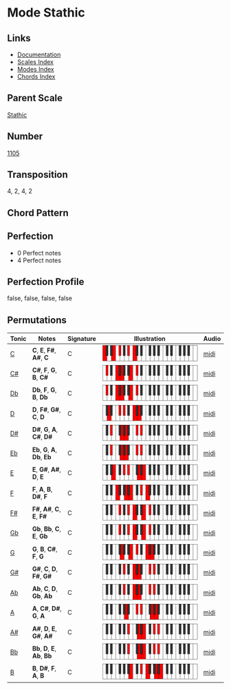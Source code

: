 # Mode Stathic

## Links

- [Documentation](README.md)
- [Scales Index](Scales.md)
- [Modes Index](Modes.md)
- [Chords Index](Chords.md)

## Parent Scale

[Stathic](ScaleStathic.md)

## Number

[1105](https://ianring.com/musictheory/scales/1105)

## Transposition

4, 2, 4, 2

## Chord Pattern



## Perfection

- 0 Perfect notes
- 4 Perfect notes

## Perfection Profile

false, false, false, false

## Permutations

| Tonic | Notes | Signature | Illustration | Audio |
|-------|-------|-----------|--------------|-------|
| [C](ModeCNaturalStathic.md) | **C**, **E**, **F#**, **A#**, **C** | C | ![CNaturalStathic](ModeCNaturalStathic.png) | [midi](https://github.com/edipermadi/music/blob/main/docs/ModeCNaturalStathic.mid?raw=true) |
| [C#](ModeCSharpStathic.md) | **C#**, **F**, **G**, **B**, **C#** | C | ![CSharpStathic](ModeCSharpStathic.png) | [midi](https://github.com/edipermadi/music/blob/main/docs/ModeCSharpStathic.mid?raw=true) |
| [Db](ModeDFlatStathic.md) | **Db**, **F**, **G**, **B**, **Db** | C | ![DFlatStathic](ModeDFlatStathic.png) | [midi](https://github.com/edipermadi/music/blob/main/docs/ModeDFlatStathic.mid?raw=true) |
| [D](ModeDNaturalStathic.md) | **D**, **F#**, **G#**, **C**, **D** | C | ![DNaturalStathic](ModeDNaturalStathic.png) | [midi](https://github.com/edipermadi/music/blob/main/docs/ModeDNaturalStathic.mid?raw=true) |
| [D#](ModeDSharpStathic.md) | **D#**, **G**, **A**, **C#**, **D#** | C | ![DSharpStathic](ModeDSharpStathic.png) | [midi](https://github.com/edipermadi/music/blob/main/docs/ModeDSharpStathic.mid?raw=true) |
| [Eb](ModeEFlatStathic.md) | **Eb**, **G**, **A**, **Db**, **Eb** | C | ![EFlatStathic](ModeEFlatStathic.png) | [midi](https://github.com/edipermadi/music/blob/main/docs/ModeEFlatStathic.mid?raw=true) |
| [E](ModeENaturalStathic.md) | **E**, **G#**, **A#**, **D**, **E** | C | ![ENaturalStathic](ModeENaturalStathic.png) | [midi](https://github.com/edipermadi/music/blob/main/docs/ModeENaturalStathic.mid?raw=true) |
| [F](ModeFNaturalStathic.md) | **F**, **A**, **B**, **D#**, **F** | C | ![FNaturalStathic](ModeFNaturalStathic.png) | [midi](https://github.com/edipermadi/music/blob/main/docs/ModeFNaturalStathic.mid?raw=true) |
| [F#](ModeFSharpStathic.md) | **F#**, **A#**, **C**, **E**, **F#** | C | ![FSharpStathic](ModeFSharpStathic.png) | [midi](https://github.com/edipermadi/music/blob/main/docs/ModeFSharpStathic.mid?raw=true) |
| [Gb](ModeGFlatStathic.md) | **Gb**, **Bb**, **C**, **E**, **Gb** | C | ![GFlatStathic](ModeGFlatStathic.png) | [midi](https://github.com/edipermadi/music/blob/main/docs/ModeGFlatStathic.mid?raw=true) |
| [G](ModeGNaturalStathic.md) | **G**, **B**, **C#**, **F**, **G** | C | ![GNaturalStathic](ModeGNaturalStathic.png) | [midi](https://github.com/edipermadi/music/blob/main/docs/ModeGNaturalStathic.mid?raw=true) |
| [G#](ModeGSharpStathic.md) | **G#**, **C**, **D**, **F#**, **G#** | C | ![GSharpStathic](ModeGSharpStathic.png) | [midi](https://github.com/edipermadi/music/blob/main/docs/ModeGSharpStathic.mid?raw=true) |
| [Ab](ModeAFlatStathic.md) | **Ab**, **C**, **D**, **Gb**, **Ab** | C | ![AFlatStathic](ModeAFlatStathic.png) | [midi](https://github.com/edipermadi/music/blob/main/docs/ModeAFlatStathic.mid?raw=true) |
| [A](ModeANaturalStathic.md) | **A**, **C#**, **D#**, **G**, **A** | C | ![ANaturalStathic](ModeANaturalStathic.png) | [midi](https://github.com/edipermadi/music/blob/main/docs/ModeANaturalStathic.mid?raw=true) |
| [A#](ModeASharpStathic.md) | **A#**, **D**, **E**, **G#**, **A#** | C | ![ASharpStathic](ModeASharpStathic.png) | [midi](https://github.com/edipermadi/music/blob/main/docs/ModeASharpStathic.mid?raw=true) |
| [Bb](ModeBFlatStathic.md) | **Bb**, **D**, **E**, **Ab**, **Bb** | C | ![BFlatStathic](ModeBFlatStathic.png) | [midi](https://github.com/edipermadi/music/blob/main/docs/ModeBFlatStathic.mid?raw=true) |
| [B](ModeBNaturalStathic.md) | **B**, **D#**, **F**, **A**, **B** | C | ![BNaturalStathic](ModeBNaturalStathic.png) | [midi](https://github.com/edipermadi/music/blob/main/docs/ModeBNaturalStathic.mid?raw=true) |

